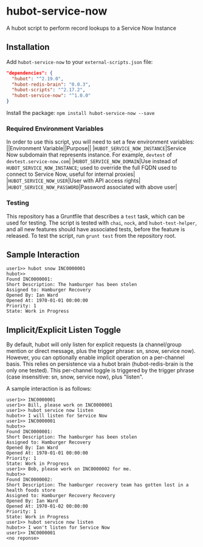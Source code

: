 # hubot-service-now
A hubot script to perform record lookups to a Service Now Instance

## Installation
Add `hubot-service-now` to your `external-scripts.json` file:
```json
"dependencies": {
  "hubot": "^2.19.0",
  "hubot-redis-brain": "0.0.3",
  "hubot-scripts": "^2.17.2",
  "hubot-service-now": "^1.0.0"
}
```

Install the package: `npm install hubot-service-now --save`

### Required Environment Variables
In order to use this script, you will need to set a few environment variables:
||Environment Variable||Purpose||
|`HUBOT_SERVICE_NOW_INSTANCE`|Service Now subdomain that represents instance. For example, `devtest` of `devtest.service-now.com`|
|`HUBOT_SERVICE_NOW_DOMAIN`|Use instead of `HUBOT_SERVICE_NOW_INSTANCE`; used to override the full FQDN used to connect to Service Now, useful for internal proxies|
|`HUBOT_SERVICE_NOW_USER`|User with API access rights|
|`HUBOT_SERVICE_NOW_PASSWORD`|Password associated with above user|

### Testing
This repository has a Gruntfile that describes a `test` task, which can be used for testing. The script is tested with `chai`, `nock`, and `hubot-test-helper`, and all new features should have associated tests, before the feature is released.
To test the script, run `grunt test` from the repository root.

## Sample Interaction
```
user1>> hubot snow INC0000001
hubot>>
Found INC0000001:
Short Description: The hamburger has been stolen
Assigned to: Hamburger Recovery
Opened By: Ian Ward
Opened At: 1970-01-01 00:00:00
Priority: 1
State: Work in Progress
```

## Implicit/Explicit Listen Toggle
By default, hubot will only listen for explicit requests (a channel/group mention or direct message, plus the trigger phrase: sn, snow, service now). However, you can optionally enable implicit operation on a per-channel basis. This relies on persistence via a hubot brain (hubot-redis-brain is the only one tested).
This per-channel toggle is triggered by the trigger phrase (case insensitive: sn, snow, service now), plus "listen".

A sample interaction is as follows:
```
user1>> INC0000001
user1>> Bill, please work on INC0000001
user1>> hubot service now listen
hubot>> I will listen for Service Now
user1>> INC0000001
hubot>>
Found INC0000001:
Short Description: The hamburger has been stolen
Assigned to: Hamburger Recovery
Opened By: Ian Ward
Opened At: 1970-01-01 00:00:00
Priority: 1
State: Work in Progress
user1>> Bob, please work on INC0000002 for me.
hubot>>
Found INC0000002:
Short Description: The hamburger recovery team has gotten lost in a health foods store
Assigned to: Hamburger Recovery Recovery
Opened By: Ian Ward
Opened At: 1970-01-02 00:00:00
Priority: 1
State: Work in Progress
user1>> hubot service now listen
hubot>> I won't listen for Service Now
user1>> INC0000001
<no reponse>
```
